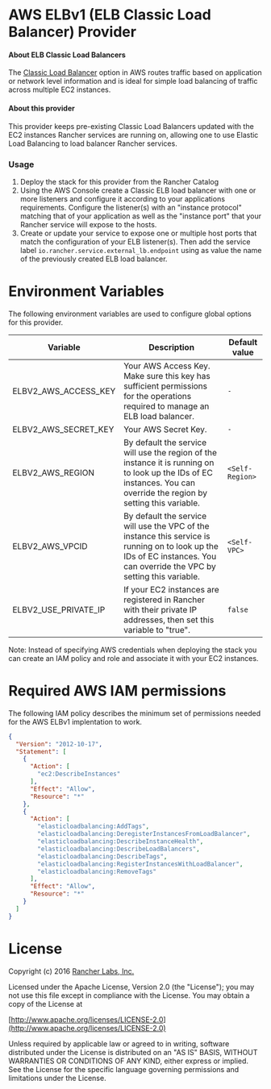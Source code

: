 AWS ELBv1 (ELB Classic Load Balancer) Provider
==========

#### About ELB Classic Load Balancers
The [Classic Load Balancer](https://aws.amazon.com/elasticloadbalancing/classicloadbalancer/) option in AWS routes traffic based on application or network level information and is ideal for simple load balancing of traffic across multiple EC2 instances.

#### About this provider
This provider keeps pre-existing Classic Load Balancers updated with the EC2 instances Rancher services are running on, allowing one to use Elastic Load Balancing to load balancer Rancher services.

### Usage

1. Deploy the stack for this provider from the Rancher Catalog
2. Using the AWS Console create a Classic ELB load balancer with one or more listeners and configure it according to your applications requirements. Configure the listener(s) with an "instance protocol" matching that of your application as well as the "instance port" that your Rancher service will expose to the hosts.
3. Create or update your service to expose one or multiple host ports that match the configuration of your ELB listener(s). Then add the service label `io.rancher.service.external_lb.endpoint` using as value the name of the previously created ELB load balancer.

Environment Variables
==========

The following environment variables are used to configure global options for this provider.

| Variable | Description | Default value |
|----------------------|-----------------------------------------------------------------------------------------------------------------------------------------------------------------------------|-------------------|
| ELBV2_AWS_ACCESS_KEY | Your AWS Access Key. Make sure this key has sufficient permissions for the operations required to manage an ELB load balancer. | `-` |
| ELBV2_AWS_SECRET_KEY | Your AWS Secret Key. | `-` |
| ELBV2_AWS_REGION | By default the service will use the region of the instance it is running on to look up the IDs of EC instances. You can override the region by setting this variable. | `<Self-Region>` |
| ELBV2_AWS_VPCID | By default the service will use the VPC of the instance this service is running on to look up the IDs of EC instances. You can override the VPC by setting this variable. | `<Self-VPC>` |
| ELBV2_USE_PRIVATE_IP | If your EC2 instances are registered in Rancher with their private IP addresses, then set this variable to "true". | `false` |

Note: Instead of specifying AWS credentials when deploying the stack you can create an IAM policy and role and associate it with your EC2 instances.

Required AWS IAM permissions
==========

The following IAM policy describes the minimum set of permissions needed for the AWS ELBv1 implentation to work.

```json
{
  "Version": "2012-10-17",
  "Statement": [
    {
      "Action": [
        "ec2:DescribeInstances"
      ],
      "Effect": "Allow",
      "Resource": "*"
    },
    {
      "Action": [
        "elasticloadbalancing:AddTags",
        "elasticloadbalancing:DeregisterInstancesFromLoadBalancer",
        "elasticloadbalancing:DescribeInstanceHealth",
        "elasticloadbalancing:DescribeLoadBalancers",
        "elasticloadbalancing:DescribeTags",
        "elasticloadbalancing:RegisterInstancesWithLoadBalancer",
        "elasticloadbalancing:RemoveTags"
      ],
      "Effect": "Allow",
      "Resource": "*"
    }
  ]
}
```

License
=======
Copyright (c) 2016 [Rancher Labs, Inc.](http://rancher.com)

Licensed under the Apache License, Version 2.0 (the "License");
you may not use this file except in compliance with the License.
You may obtain a copy of the License at

[http://www.apache.org/licenses/LICENSE-2.0](http://www.apache.org/licenses/LICENSE-2.0)

Unless required by applicable law or agreed to in writing, software
distributed under the License is distributed on an "AS IS" BASIS,
WITHOUT WARRANTIES OR CONDITIONS OF ANY KIND, either express or implied.
See the License for the specific language governing permissions and
limitations under the License.
